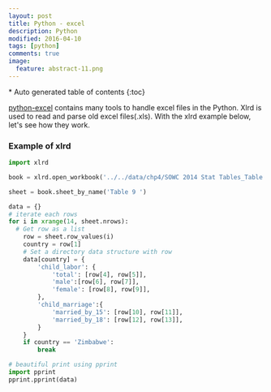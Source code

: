 ```yaml
---
layout: post
title: Python - excel
description: Python
modified: 2016-04-10
tags: [python]
comments: true
image:
  feature: abstract-11.png
---
```


<section id="table-of-contents" class="toc">
<div id="drawer" markdown="1">
*  Auto generated table of contents
{:toc}
</div>
</section><!-- /#table-of-contents -->


[python-excel](http://www.python-excel.org/) contains many tools to handle excel files in the Python. Xlrd is used to read and parse old excel files(.xls). With the xlrd example below, let's see how they work.

### Example of xlrd

```python
import xlrd

book = xlrd.open_workbook('../../data/chp4/SOWC 2014 Stat Tables_Table 9.xlsx')

sheet = book.sheet_by_name('Table 9 ')

data = {}
# iterate each rows
for i in xrange(14, sheet.nrows):
  # Get row as a list
	row = sheet.row_values(i)
	country = row[1]
	# Set a directory data structure with row
	data[country] = {
		'child_labor': {
			'total': [row[4], row[5]],
			'male':[row[6], row[7]],
			'female': [row[8], row[9]],
		},
		'child_marriage':{
			'married_by_15': [row[10], row[11]],
			'married_by_18': [row[12], row[13]],
		}
	}
	if country == 'Zimbabwe':
		break

# beautiful print using pprint
import pprint
pprint.pprint(data)
```
